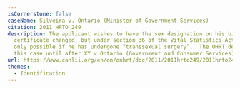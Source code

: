 ```yaml
---
isCornerstone: false
caseName: Silveira v. Ontario (Minister of Government Services)
citation: 2011 HRTO 249
description: The applicant wishes to have the sex designation on his birth
  certificate changed, but under section 36 of the Vital Statistics Act, this is
  only possible if he has undergone “transsexual surgery”.  The OHRT deferred
  this case until after XY v Ontario (Government and Consumer Services).
url: https://www.canlii.org/en/on/onhrt/doc/2011/2011hrto249/2011hrto249.html?autocompleteStr=Silveira%20v%20Ontario%20(Minister%20of%20Government%20Services)&autocompletePos=1
themes:
  - Identification
---
```

